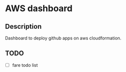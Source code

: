 # AWS dashboard

## Description
Dashboard to deploy github apps on aws cloudformation.

## TODO
- [  ] fare todo list